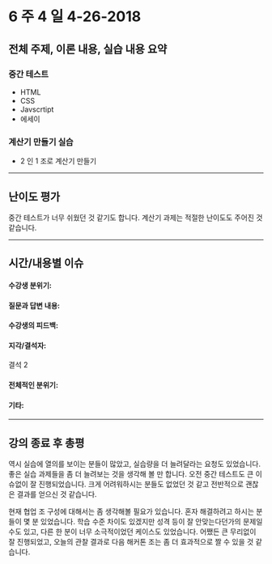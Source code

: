 # 6 주 4 일 4-26-2018

## 전체 주제, 이론 내용, 실습 내용 요약

### 중간 테스트

* HTML
* CSS
* Javscrtipt
* 에세이

### 계산기 만들기 실습

* 2 인 1 조로 계산기 만들기

---

## 난이도 평가

중간 테스트가 너무 쉬웠던 것 같기도 합니다. 계산기 과제는 적절한 난이도도 주어진 것 같습니다.

---

## 시간/내용별 이슈

#### 수강생 분위기:

#### 질문과 답변 내용:

#### 수강생의 피드백:

#### 지각/결석자:

결석 2

#### 전체적인 분위기:

#### 기타:

---

## 강의 종료 후 총평

역시 실습에 열의를 보이는 분들이 많았고, 실습량을 더 늘려달라는 요청도 있었습니다. 좋은 실습 과제들을 좀 더 늘려보는 것을 생각해 볼 만 합니다. 오전 중간 테스트도 큰 이슈없이 잘 진행되었습니다. 크게 어려워하시는 분들도 없었던 것 같고 전반적으로 괜찮은 결과를 얻으신 것 같습니다.

현재 협업 조 구성에 대해서는 좀 생각해볼 필요가 있습니다. 혼자 해결하려고 하시는 분들이 몇 분 있었습니다. 학습 수준 차이도 있겠지만 성격 등이 잘 안맞는다던가의 문제일 수도 있고, 다른 한 분이 너무 소극적이었던 케이스도 있었습니다. 어쨌든 큰 무리없이 잘 진행되었고, 오늘의 관찰 결과로 다음 해커톤 조는 좀 더 효과적으로 짤 수 있을 것 같습니다.

